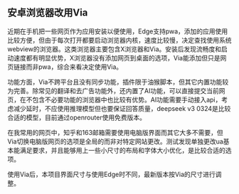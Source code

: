 ## 安卓浏览器改用Via

近期在手机把一些网页作为应用安装以便使用，Edge支持pwa，添加的应用使用比较方便，但由于每次打开都要启动浏览器内核，速度比较慢，决定查找使用系统webview的浏览器。这类浏览器主要包含X浏览器和Via。安装后发现流畅度和启动速度都有明显优势，X浏览器没有添加网页到桌面的选项，Via能添加但只是网页链接而非pwa，综合来看决定使用Via。

功能方面，Via不跨平台且没有同步功能，插件限于油猴脚本，但其它内置功能较为完善。除常见的翻译和去广告功能外，还内置了AI功能，可以直接提交当前网页，在不包含不必要功能的浏览器中也比较有优势。AI功能需要手动接入api，考虑减少延时，不应使用推理模型但也要保证回答质量，deepseek v3 0324是比较合适的模型，目前通过openrouter使用免费版本。

在我常用的网页中，知乎和163邮箱需要使用电脑版界面而其它大多不需要，但Via切换电脑版网页的选项是全局的而非对特定网站更改。测试发现单独更改ua基本能满足要求，并且能够用上一些小尺寸的布局和字体大小优化，是比较合适的选项。

使用Via后，本项目界面尺寸与使用Edge时不同，最新版本按Via的尺寸进行调整。
